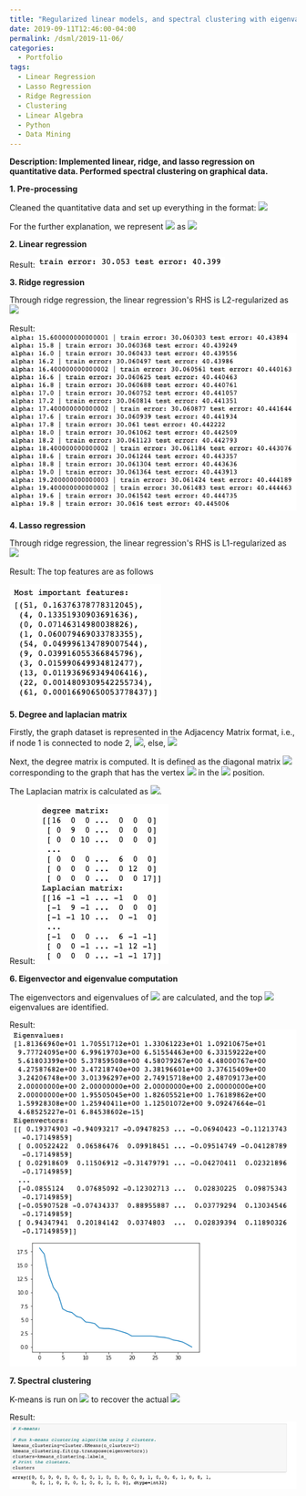 ```yaml
---
title: "Regularized linear models, and spectral clustering with eigenvalue decomposition"
date: 2019-09-11T12:46:00-04:00
permalink: /dsml/2019-11-06/
categories:
  - Portfolio
tags:
  - Linear Regression
  - Lasso Regression
  - Ridge Regression
  - Clustering
  - Linear Algebra
  - Python
  - Data Mining
---
```


**Description: Implemented linear, ridge, and lasso regression on quantitative data. Performed spectral clustering on graphical data.**

**1. Pre-processing**

Cleaned the quantitative data and set up everything in the format: <img src="https://latex.codecogs.com/gif.latex?y=\beta_{1}x_{1}+\beta_{2}x_{2}+\beta_{3}x_{3}+...+\beta_{n}x_{n}"/>

For the further explanation, we represent <img src="https://latex.codecogs.com/gif.latex?\beta_{1}x_{1}+\beta_{2}x_{2}+\beta_{3}x_{3}+...+\beta_{n}x_{n}"/> as <img src="https://latex.codecogs.com/gif.latex?XB"/>

**2. Linear regression**

Result: <img src="/assets/images/advanced-data-mining/linear-regression.png?raw=true"/>

**3. Ridge regression**

Through ridge regression, the linear regression's RHS is L2-regularized as <img src="https://latex.codecogs.com/gif.latex?\hat{\beta^{ridge}}=argmin\lVert{y-XB}\rVert_{2}^{2}+\lambda\lVert{B}\rVert_{2}^{2}"/>

Result: <img src="/assets/images/advanced-data-mining/ridge-regression.png?raw=true"/>

**4. Lasso regression**

Through ridge regression, the linear regression's RHS is L1-regularized as <img src="https://latex.codecogs.com/gif.latex?\hat{\beta^{ridge}}=argmin\lVert{y-XB}\rVert_{2}^{2}+\lambda\lVert{B}\rVert"/>

Result: The top features are as follows

<img src="/assets/images/advanced-data-mining/lasso-features.png?raw=true"/>

**5. Degree and laplacian matrix**

Firstly, the graph dataset is represented in the Adjacency Matrix format, i.e., if node 1 is connected to node 2, <img src="https://latex.codecogs.com/gif.latex?A_{12}=1"/>, else, <img src="https://latex.codecogs.com/gif.latex?A_{ij}=0"/>

Next, the degree matrix is computed. It is defined as the diagonal matrix <img src="https://latex.codecogs.com/gif.latex?D=diag(d_{1},d_{2},d_{3},...,d_{n})"/> corresponding to the graph that has the vertex <img src="https://latex.codecogs.com/gif.latex?d_{i}"/> in the <img src="https://latex.codecogs.com/gif.latex?i^{th}"/> position.

The Laplacian matrix is calculated as <img src="https://latex.codecogs.com/gif.latex?L=D-A"/>.

Result: <img src="/assets/images/advanced-data-mining/degree-laplacian.png?raw=true"/>

**6. Eigenvector and eigenvalue computation**

The eigenvectors and eigenvalues of <img src="https://latex.codecogs.com/gif.latex?L"/> are calculated, and the top <img src="https://latex.codecogs.com/gif.latex?'K'"/> eigenvalues are identified.

Result: <img src="/assets/images/advanced-data-mining/eigenvecs-vals.png?raw=true"/>

**7. Spectral clustering**

K-means is run on <img src="https://latex.codecogs.com/gif.latex?(\widetilde{X},K)"/> to recover the actual <img src="https://latex.codecogs.com/gif.latex?'X'"/>

Result: <img src="/assets/images/advanced-data-mining/spectral-clustering.png?raw=true"/>
